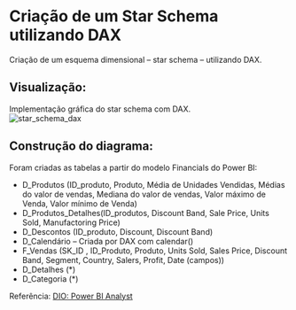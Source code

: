 # Criação de um Star Schema utilizando DAX
Criação de um esquema dimensional – star schema – utilizando DAX.

## Visualização: 

Implementação gráfica do star schema com DAX.  
![star_schema_dax](https://github.com/user-attachments/assets/529ab550-79be-4c16-bc5b-7a770794f32a)

## Construção do diagrama:
Foram criadas as tabelas a partir do modelo Financials do Power BI:  
- D_Produtos (ID_produto, Produto, Média de Unidades Vendidas, Médias do valor de vendas, Mediana do valor de vendas, Valor máximo de Venda, Valor mínimo de Venda)  
- D_Produtos_Detalhes(ID_produtos, Discount Band, Sale Price, Units Sold, Manufactoring Price)  
- D_Descontos (ID_produto, Discount, Discount Band)
- D_Calendário – Criada por DAX com calendar()  
- F_Vendas (SK_ID , ID_Produto, Produto, Units Sold, Sales Price, Discount Band, Segment, Country, Salers, Profit, Date (campos))  
- D_Detalhes (*)  
- D_Categoria (*) 
  
Referência: [DIO: Power BI Analyst](https://github.com/julianazanelatto/power_bi_analyst/tree/main/M%C3%B3dulo%204)
